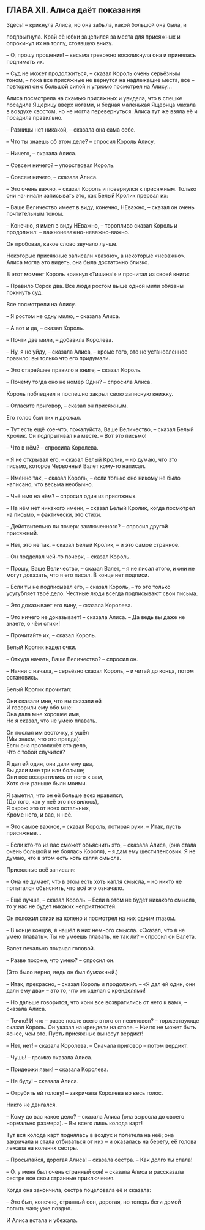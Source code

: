## ГЛАВА XII. Алиса даёт показания

Здесь! – крикнула Алиса, но она забыла, какой большой она была, и

подпрыгнула. Край её юбки зацепился за места для присяжных и опрокинул их на толпу, стоявшую внизу.

– О, прошу прощения! – весьма тревожно воскликнула она и принялась поднимать их.

– Суд не может продолжиться, – сказал Король очень серьёзным тоном, – пока все присяжные не вернутся на надлежащие места, все – повторил он с большой силой и угрюмо посмотрел на Алису...

Алиса посмотрела на скамью присяжных и увидела, что в спешке посадила Ящерицу вверх ногами, и бедная маленькая Ящерица махала в воздухе хвостом, но не могла перевернуться. Алиса тут же взяла её и посадила правильно.

– Разницы нет никакой, – сказала она сама себе.

– Что ты знаешь об этом деле? – спросил Король Алису.

– Ничего, – сказала Алиса.

– Совсем ничего? – упорствовал Король.

– Совсем ничего, – сказала Алиса.

– Это очень важно, – сказал Король и повернулся к присяжным. Только они начинали записывать это, как Белый Кролик прервал их:

– Ваше Величество имеет в виду, конечно, НЕважно, – сказал он очень почтительным тоном.

– Конечно, я имел в виду НЕважно, – торопливо сказал Король и продолжил: – важноневажно-неважно-важно.

Он пробовал, какое слово звучало лучше.

Некоторые присяжные записали «важно», а некоторые «неважно». Алиса могла это видеть, она была достаточно близко.

В этот момент Король крикнул «Тишина!» и прочитал из своей книги:

– Правило Сорок два. Все люди ростом выше одной мили обязаны покинуть суд.

Все посмотрели на Алису.

– Я ростом не одну милю, – сказала Алиса.

– А вот и да, – сказал Король.

– Почти две мили, – добавила Королева.

– Ну, я не уйду, – сказала Алиса, – кроме того, это не установленное правило: вы только что его придумали.

– Это старейшее правило в книге, – сказал Король.

– Почему тогда оно не номер Один? – спросила Алиса.

Король побледнел и поспешно закрыл свою записную книжку.

– Огласите приговор, – сказал он присяжным.

Его голос был тих и дрожал.

– Тут есть ещё кое-что, пожалуйста, Ваше Величество, – сказал Белый Кролик. Он подпрыгивал на месте. – Вот это письмо!

– Что в нём? – спросила Королева.

– Я не открывал его, – сказал Белый Кролик, – но думаю, что это письмо, которое Червонный Валет кому-то написал.

– Именно так, – сказал Король, – если только оно никому не было написано, что весьма необычно.

– Чьё имя на нём? – спросил один из присяжных.

– На нём нет никакого имени, – сказал Белый Кролик, когда посмотрел на письмо, – фактически, это стихи.

– Действительно ли почерк заключенного? – спросил другой присяжный.

– Нет, это не так, – сказал Белый Кролик, – и это самое странное.

– Он подделал чей-то почерк, – сказал Король.

– Прошу, Ваше Величество, – сказал Валет, – я не писал этого, и они не могут доказать, что я его писал. В конце нет подписи.

– Если ты не подписывал его, – сказал Король, – то это только усугубляет твоё дело. Честные люди всегда подписывают свои письма.

– Это доказывает его вину, – сказала Королева.

– Это ничего не доказывает! – сказала Алиса. – Да ведь вы даже не знаете, о чём стихи!

– Прочитайте их, – сказал Король.

Белый Кролик надел очки.

– Откуда начать, Ваше Величество? – спросил он.

– Начни с начала, – серьёзно сказал Король, – и читай до конца, потом остановись.

Белый Кролик прочитал:

Они сказали мне, что вы сказали ей  
И говорили ему обо мне:  
Она дала мне хорошее имя,  
Но я сказал, что не умею плавать.

Он послал им весточку, я ушёл  
(Мы знаем, что это правда):  
Если она протолкнёт это дело,  
Что с тобой случится?

Я дал ей один, они дали ему два,  
Вы дали мне три или больше;  
Они все возвратились от него к вам,  
Хотя они раньше были моими.

Я заметил, что он ей больше всех нравился,  
(До того, как у неё это появилось),  
Я скрою это от всех остальных,  
Кроме него, и вас, и неё.

– Это самое важное, – сказал Король, потирая руки. – Итак, пусть присяжные...

– Если кто-то из вас сможет объяснить это, – сказала Алиса, (она стала очень большой и не боялась Короля), – я дам ему шестипенсовик. Я не думаю, что в этом есть хоть капля смысла.

Присяжные всё записали:

– Она не думает, что в этом есть хоть капля смысла, – но никто не попытался объяснить, что всё это означало.

– Ещё лучше, – сказал Король. – Если в этом не будет никакого смысла, то у нас не будет никаких неприятностей.

Он положил стихи на колено и посмотрел на них одним глазом.

– В конце концов, я нашёл в них немного смысла. «Сказал, что я не умею плавать». Ты не умеешь плавать, не так ли? – спросил он Валета.

Валет печально покачал головой.

– Разве похоже, что умею? – спросил он.

(Это было верно, ведь он был бумажный.)

– Итак, прекрасно, – сказал Король и продолжил. – «Я дал ей один, они дали ему два» – это то, что он сделал с кренделями!

– Но дальше говорится, что «они все возвратились от него к вам», – сказала Алиса.

– Точно! И что – разве после всего этого он невиновен? – торжествующе сказал Король. Он указал на крендели на столе. – Ничто не может быть яснее, чем это. Пусть присяжные вынесут вердикт!

– Нет, нет! – сказала Королева. – Сначала приговор – потом вердикт.

– Чушь! – громко сказала Алиса.

– Придержи язык! – сказала Королева.

– Не буду! – сказала Алиса.

– Отрубить ей голову! – закричала Королева во весь голос.

Никто не двигался.

– Кому до вас какое дело? – сказала Алиса (она выросла до своего нормально размера). – Вы всего лишь колода карт!

Тут вся колода карт поднялась в воздух и полетела на неё; она закричала и стала отбиваться от них – и оказалась на берегу, её голова лежала на коленях сестры.

– Просыпайся, дорогая Алиса! – сказала сестра. – Как долго ты спала!

– О, у меня был очень странный сон! – сказала Алиса и рассказала сестре все свои странные приключения.

Когда она закончила, сестра поцеловала её и сказала:

– Это был, конечно, странный сон, дорогая, но теперь беги домой попить чаю; уже поздно.

И Алиса встала и убежала.